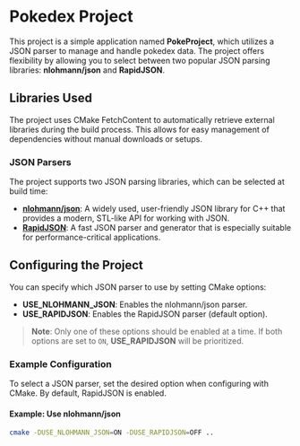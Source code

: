 # Pokedex Project

This project is a simple application named **PokeProject**, which utilizes a JSON parser to manage and handle pokedex data. The project offers flexibility by allowing you to select between two popular JSON parsing libraries: **nlohmann/json** and **RapidJSON**.

## Libraries Used
The project uses CMake FetchContent to automatically retrieve external libraries during the build process. This allows for easy management of dependencies without manual downloads or setups.

### JSON Parsers
The project supports two JSON parsing libraries, which can be selected at build time:
- **[nlohmann/json](https://github.com/nlohmann/json)**: A widely used, user-friendly JSON library for C++ that provides a modern, STL-like API for working with JSON.
- **[RapidJSON](https://github.com/Tencent/rapidjson)**: A fast JSON parser and generator that is especially suitable for performance-critical applications.

## Configuring the Project

You can specify which JSON parser to use by setting CMake options:
- **USE_NLOHMANN_JSON**: Enables the nlohmann/json parser.
- **USE_RAPIDJSON**: Enables the RapidJSON parser (default option).

> **Note**: Only one of these options should be enabled at a time. If both options are set to `ON`, **USE_RAPIDJSON** will be prioritized.

### Example Configuration

To select a JSON parser, set the desired option when configuring with CMake. By default, RapidJSON is enabled.

#### Example: Use nlohmann/json
```bash
cmake -DUSE_NLOHMANN_JSON=ON -DUSE_RAPIDJSON=OFF ..
```

